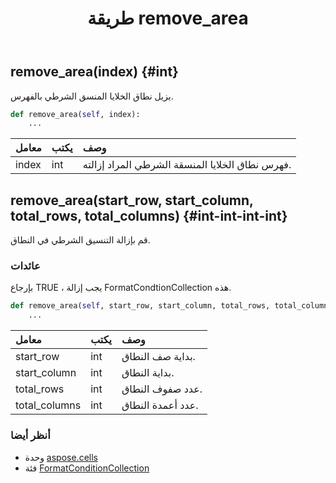 ﻿---
title: طريقة remove_area
second_title: Aspose.Cells for Python via .NET API المراجع
description:
type: docs
weight: 60
url: /ar/python-net/aspose.cells/formatconditioncollection/remove_area/
is_root: false
---
##  remove_area(index) {#int}
يزيل نطاق الخلايا المنسق الشرطي بالفهرس.



```python
def remove_area(self, index):
    ...
```


| معامل| يكتب| وصف|
| :- | :- | :- |
| index | int |فهرس نطاق الخلايا المنسقة الشرطي المراد إزالته.|


##  remove_area(start_row, start_column, total_rows, total_columns) {#int-int-int-int}
قم بإزالة التنسيق الشرطي في النطاق.


###  عائدات

بإرجاع TRUE ، يجب إزالة FormatCondtionCollection هذه.


```python
def remove_area(self, start_row, start_column, total_rows, total_columns):
    ...
```


| معامل| يكتب| وصف|
| :- | :- | :- |
| start_row | int | بداية صف النطاق.|
| start_column | int | بداية النطاق.|
| total_rows | int | عدد صفوف النطاق.|
| total_columns | int | عدد أعمدة النطاق.|



###  أنظر أيضا
* وحدة [aspose.cells](../../)
* فئة [FormatConditionCollection](/cells/ar/python-net/aspose.cells/formatconditioncollection)
